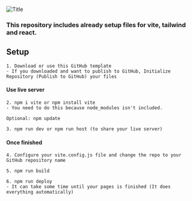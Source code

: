 ![Title](https://skills.thijs.gg/icons?i=vite,tailwind,react)

### This repository includes already setup files for vite, tailwind and react.

## Setup

```
1. Download or use this GitHub template
- If you downloaded and want to publish to GitHub, Initialize Repository (Publish to GitHub) your files
```

#### Use live server

```
2. npm i vite or npm install vite
- You need to do this because node_modules isn't included.

Optional: npm update

3. npm run dev or npm run host (to share your live server)
```

#### Once finished

```
4. Configure your vite.config.js file and change the repo to your GitHub repository name

5. npm run build

6. npm run deploy
- It can take some time until your pages is finished (It does everything automatically)
```
